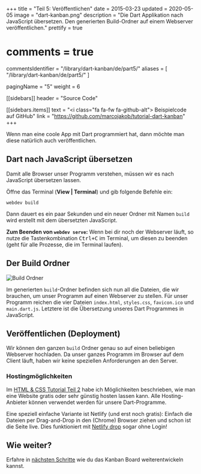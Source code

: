 +++
title = "Teil 5: Veröffentlichen"
date = 2015-03-23
updated = 2020-05-05
image = "dart-kanban.png"
description = "Die Dart Applikation nach JavaScript übersetzen. Den generierten Build-Ordner auf einem Webserver veröffentlichen."
prettify = true
# comments = true
commentsIdentifier = "/library/dart-kanban/de/part5/"
aliases = [ 
  "/library/dart-kanban/de/part5/" 
]

pagingName = "5"
weight = 6

[[sidebars]]
header = "Source Code"

[[sidebars.items]]
text = "<i class=\"fa fa-fw fa-github-alt\"></i> Beispielcode auf GitHub"
link = "https://github.com/marcojakob/tutorial-dart-kanban"
+++

Wenn man eine coole App mit Dart programmiert hat, dann möchte man diese natürlich auch veröffentlichen.


## Dart nach JavaScript übersetzen

Damit alle Browser unser Programm verstehen, müssen wir es nach JavaScript übersetzen lassen. 

Öffne das Terminal (**View | Terminal**) und gib folgende Befehle ein:

`webdev build`

Dann dauert es ein paar Sekunden und ein neuer Ordner mit Namen `build` wird erstellt mit dem übersetzten JavaScript.

<div class="alert alert-info">
    <strong>Zum Beenden von <code>webdev serve</code>:</strong> Wenn bei dir noch der Webserver läuft, so nutze die Tastenkombination <kbd>Ctrl+C</kbd> im Terminal, um diesen zu beenden (geht für alle Prozesse, die im Terminal laufen).
</div>


## Der Build Ordner

![Build Ordner](build-folder.png)

Im generierten `build`-Ordner befinden sich nun all die Dateien, die wir brauchen, um unser Programm auf einen Webserver zu stellen. Für unser Programm reichen die vier Dateien `index.html`, `styles.css`, `favicon.ico` und `main.dart.js`. Letztere ist die Übersetzung unseres Dart Programmes in JavaScript.


## Veröffentlichen (Deployment)

Wir können den ganzen `build` Ordner genau so auf einen beliebigen Webserver hochladen. Da unser ganzes Programm im Browser auf dem Client läuft, haben wir keine speziellen Anforderungen an den Server.


### Hostingmöglichkeiten

Im [HTML & CSS Tutorial Teil 2](/de/library/html-css/part2/) habe ich Möglichkeiten beschrieben, wie man eine Website gratis oder sehr günstig hosten lassen kann. Alle Hosting-Anbieter können verwendet werden für unsere Dart-Programme.

Eine speziell einfache Variante ist Netlify (und erst noch gratis): Einfach die Dateien per Drag-and-Drop in den (Chrome) Browser ziehen und schon ist die Seite live. Dies funktioniert mit [Netlify drop](https://app.netlify.com/drop) sogar ohne Login!


## Wie weiter?

Erfahre in [nächsten Schritte](/de/library/dart-kanban/next/) wie du das Kanban Board weiterentwickeln kannst.

